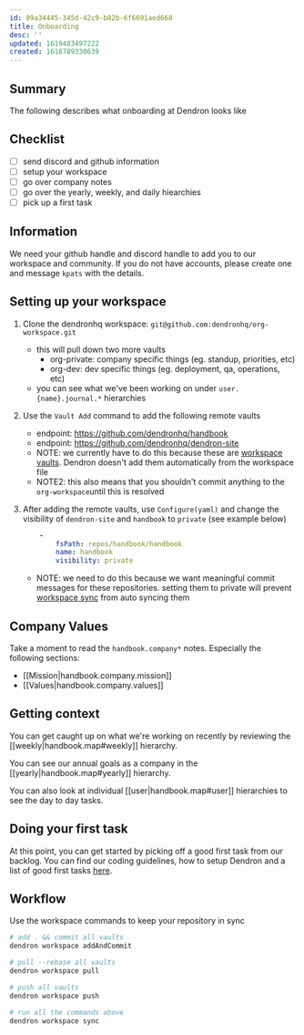 ```yaml
---
id: 09a34445-345d-42c9-b82b-6f6691aed668
title: Onboarding
desc: ''
updated: 1619483497222
created: 1618789330639
---
```


## Summary

The following describes what onboarding at Dendron looks like

## Checklist
- [ ] send discord and github information
- [ ] setup your workspace
- [ ] go over company notes
- [ ] go over the yearly, weekly, and daily hiearchies
- [ ] pick up a first task

## Information

We need your github handle and discord handle to add you to our workspace and community. If you do not have accounts, please create one and message `kpats` with the details.


## Setting up your workspace

1. Clone the dendronhq workspace: `git@github.com:dendronhq/org-workspace.git`
    - this will pull down two more vaults
        - org-private: company specific things (eg. standup, priorities, etc)
        - org-dev: dev specific things (eg. deployment, qa, operations, etc)
    - you can see what we've been working on under `user.{name}.journal.*` hierarchies

1. Use the `Vault Add` command to add the following remote vaults
    - endpoint: https://github.com/dendronhq/handbook
    - endpoint: https://github.com/dendronhq/dendron-site
    - NOTE: we currently have to do this because these are [workspace vaults](https://wiki.dendron.so/notes/c6fd6bc4-7f75-4cbb-8f34-f7b99bfe2d50.html#workspace-vault). Dendron doesn't add them automatically from the workspace file
    - NOTE2: this also means that you shouldn't commit anything to the `org-workspace`until this is resolved
1. After adding the remote vaults, use `Configure(yaml)` and change the visibility of `dendron-site` and `handbook` to `private` (see example below)
    ```yml
        -
            fsPath: repos/handbook/handbook
            name: handbook
            visibility: private
    ```
    - NOTE: we need to do this because we want meaningful commit messages for these repositories. setting them to private will prevent [workspace sync](https://wiki.dendron.so/notes/23a1b942-99af-45c8-8116-4f4bb7dccd21.html#sync) from auto syncing them

## Company Values

Take a moment to read the `handbook.company*` notes. Especially the following sections:
- [[Mission|handbook.company.mission]]
- [[Values|handbook.company.values]]


## Getting context

You can get caught up on what we're working on recently by reviewing the [[weekly|handbook.map#weekly]] hierarchy.

You can see our annual goals as a company in the [[yearly|handbook.map#yearly]] hierarchy. 

You can also look at individual [[user|handbook.map#user]] hierarchies to see the day to day tasks. 

## Doing your first task

At this point, you can get started by picking off a good first task from our backlog.  You can find our coding guidelines, how to setup Dendron and a list of good first tasks [here](https://wiki.dendron.so/notes/81da87be-2d4e-47b5-a1d6-c0d647e1ab00.html).

## Workflow

Use the workspace commands to keep your repository in sync 

```sh
# add . && commit all vaults
dendron workspace addAndCommit

# pull --rebase all vaults
dendron workspace pull

# push all vaults
dendron workspace push 

# run all the commands above
dendron workspace sync
```
